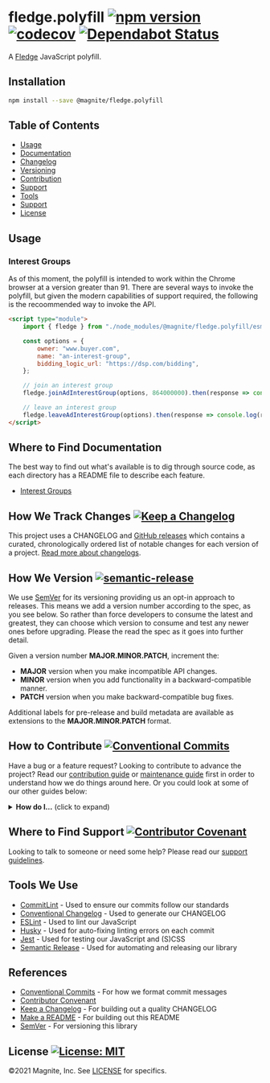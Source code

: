 # fledge.polyfill [![npm version](https://badge.fury.io/js/%40magnite%2Ffledge.polyfill.svg)](https://badge.fury.io/js/%40magnite%2Ffledge.polyfill) [![codecov](https://codecov.io/gh/MagniteEngineering/fledge.polyfill/branch/main/graph/badge.svg?token=8NUU67BFAH)](https://codecov.io/gh/MagniteEngineering/fledge.polyfill)  [![Dependabot Status](https://api.dependabot.com/badges/status?host=github&repo=the-holocron/threepio)](https://dependabot.com)

A [Fledge](https://github.com/WICG/turtledove/blob/main/FLEDGE.md) JavaScript polyfill.

## Installation

```bash
npm install --save @magnite/fledge.polyfill
```

## Table of Contents

- [Usage](#usage)
- [Documentation](#where-to-find-documentation)
- [Changelog](#how-we-track-changes-)
- [Versioning](#how-we-version-)
- [Contribution](#how-to-contribute-)
- [Support](#where-to-find-suport-)
- [Tools](#tools-we-use)
- [Support](#where-to-find-suport)
- [License](#license-)

## Usage

### Interest Groups

As of this moment, the polyfill is intended to work within the Chrome browser at a version greater than 91.  There are several ways to invoke the polyfill, but given the modern capabilities of support required, the following is the recoommended way to invoke the API.

```html
<script type="module">
    import { fledge } from "./node_modules/@magnite/fledge.polyfill/esm/index.js";

    const options = {
        owner: "www.buyer.com",
        name: "an-interest-group",
        bidding_logic_url: "https://dsp.com/bidding",
    };

    // join an interest group
    fledge.joinAdInterestGroup(options, 864000000).then(response => console.log(response));

    // leave an interest group
    fledge.leaveAdInterestGroup(options).then(response => console.log(response));
</script>
```

## Where to Find Documentation

The best way to find out what's available is to dig through source code, as each directory has a README file to describe each feature.

* [Interest Groups](./src/interest-groups/README.md)

## How We Track Changes [![Keep a Changelog](https://img.shields.io/badge/Keep%20a%20Changelog-1.0.0-orange)](https://keepachangelog.com/en/1.0.0/)

This project uses a CHANGELOG and [GitHub releases](https://help.github.com/en/github/administering-a-repository/about-releases) which contains a curated, chronologically ordered list of notable changes for each version of a project. [Read more about changelogs](https://keepachangelog.com/en/1.0.0/).

## How We Version [![semantic-release](https://img.shields.io/badge/%20%20%F0%9F%93%A6%F0%9F%9A%80-semantic--release-e10079.svg)](https://github.com/semantic-release/semantic-release)

We use [SemVer](https://semver.org/) for its versioning providing us an opt-in approach to releases. This means we add a version number according to the spec, as you see below. So rather than force developers to consume the latest and greatest, they can choose which version to consume and test any newer ones before upgrading. Please the read the spec as it goes into further detail.

Given a version number **MAJOR.MINOR.PATCH**, increment the:

- **MAJOR** version when you make incompatible API changes.
- **MINOR** version when you add functionality in a backward-compatible manner.
- **PATCH** version when you make backward-compatible bug fixes.

Additional labels for pre-release and build metadata are available as extensions to the **MAJOR.MINOR.PATCH** format.

## How to Contribute [![Conventional Commits](https://img.shields.io/badge/Conventional%20Commits-1.0.0-yellow.svg)](https://conventionalcommits.org)

Have a bug or a feature request? Looking to contribute to advance the project? Read our [contribution guide](./github/CONTRIBUTING.md) or [maintenance guide](./.github/MAINTAINING.md) first in order to understand how we do things around here. Or you could look at some of our other guides below:

<details>
  <summary><strong>How do I…</strong> (click to expand)</summary>

- [Ask or Say Something?](./.github/SUPPORT.md)
    - [Request Support](./.github/SUPPORT.md#request-support)
    - [Report an Error or Bug](./.github/SUPPORT.md#report-an-error-or-bug)
    - [Request a Feature](./.github/SUPPORT.md#request-a-feature)
- [Make Something?](./.github/CONTRIBUTING.md)
    - [Setup the Project](./.github/CONTRIBUTING.md#get-started)
    - [Create an Issue](./.github/CONTRIBUTING.md#creating-a-good-issue)
    - [Create a Feature Request](./.github/CONTRIBUTING.md#create-a-good-feature-request)
    - [Contribute Documentation](./.github/CONTRIBUTING.md#contribute-to-documentation)
    - [Contribute Code](./.github/CONTRIBUTING.md#create-a-pull-request)
    - [Join the Team](./.github/CONTRIBUTING.md#join-the-team)
- [Manage Something](./.github/MAINTAINING.md)
    - [Provide Support on Issues](./.github/MAINTAINING.md#provide-support-on-issues)
    - [Label Issues](./.github/MAINTAINING.md#label-issues)
    - [Clean Up Issues and PRs](./.github/MAINTAINING.md#clean-up-issues-and-prs)
    - [Create a Pull Request](./.github/MAINTAINING.md#create-a-pull-request)
    - [Review Pull Requests](./.github/MAINTAINING.md#review-pull-requests)
    - [Merge Pull Requests](./.github/MAINTAINING.md#merge-pull-requests)
    - [Tag a Release](./.github/MAINTAINING.md#tag-a-release)
    - [Release a Version](./.github/MAINTAINING.md#release-a-version)

</details>

## Where to Find Support [![Contributor Covenant](https://img.shields.io/badge/Contributor%20Covenant-v2.0%20adopted-ff69b4.svg)](code_of_conduct.md)

Looking to talk to someone or need some help? Please read our [support guidelines](./.github/SUPPORT.md).

## Tools We Use

- [CommitLint](https://commitlint.js.org/#/) - Used to ensure our commits follow our standards
- [Conventional Changelog](https://github.com/conventional-changelog/conventional-changelog) - Used to generate our CHANGELOG
- [ESLint](https://eslint.org/) - Used to lint our JavaScript
- [Husky](https://github.com/typicode/husky) - Used for auto-fixing linting errors on each commit
- [Jest](https://jestjs.io/) - Used for testing our JavaScript and (S)CSS
- [Semantic Release](https://semantic-release.gitbook.io/semantic-release/) - Used for automating and releasing our library

## References

- [Conventional Commits](https://www.conventionalcommits.org/en/v1.0.0/) - For how we format commit messages
- [Contributor Convenant](https://www.contributor-covenant.org)
- [Keep a Changelog](https://keepachangelog.com/en/1.0.0/) - For building out a quality CHANGELOG
- [Make a README](https://www.makeareadme.com/) - For building out this README
- [SemVer](https://semver.org/) - For versioning this library

## License [![License: MIT](https://img.shields.io/badge/license-MIT-blue)](https://opensource.org/licenses/MIT)

©2021 Magnite, Inc. See [LICENSE](./LICENSE) for specifics.
